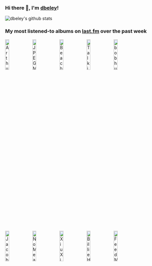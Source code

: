 ### Hi there 👋, I'm [dbeley](https://dbeley.ovh/en)!

![dbeley's github stats](https://github-readme-stats.vercel.app/api?username=dbeley)

### My most listened-to albums on [last.fm](https://www.last.fm/user/d_beley) over the past week

[<img src='https://lastfm.freetls.fastly.net/i/u/300x300/b36a65a78aa0d0b27cb8c83b2e5cd4e6.png' width='16%' alt='Arthur Russell - World of Echo'>](https://www.last.fm/music/arthur%2brussell/world%2bof%2becho)&nbsp;
[<img src='https://lastfm.freetls.fastly.net/i/u/300x300/ab73a2ef85ff757e616cdbd991301859.png' width='16%' alt='JPEGMAFIA - All My Heroes Are Cornballs'>](https://www.last.fm/music/jpegmafia/all%2bmy%2bheroes%2bare%2bcornballs)&nbsp;
[<img src='https://lastfm.freetls.fastly.net/i/u/300x300/f042a9996326689e21a6f1b73d915542.png' width='16%' alt='Beach Bunny - Emotional Creature'>](https://www.last.fm/music/beach%2bbunny/emotional%2bcreature)&nbsp;
[<img src='https://lastfm.freetls.fastly.net/i/u/300x300/15cf7dca3fbb34303801bf78223678fc.png' width='16%' alt='Talking Heads - Fear of Music'>](https://www.last.fm/music/talking%2bheads/fear%2bof%2bmusic)&nbsp;
[<img src='https://lastfm.freetls.fastly.net/i/u/300x300/b0209422481dab0e53e46578fd243963.jpg' width='16%' alt='bob hund - Bob Hund'>](https://www.last.fm/music/bob%2bhund/bob%2bhund)&nbsp;
<br>
[<img src='https://lastfm.freetls.fastly.net/i/u/300x300/1d2be8c6acf4aaa78edbb32daad68ac0.jpg' width='16%' alt='Jacob Mann Big Band - Greatest Hits, Vol. 3'>](https://www.last.fm/music/jacob%2bmann%2bbig%2bband/greatest%2bhits%252c%2bvol.%2b3)&nbsp;
[<img src='https://lastfm.freetls.fastly.net/i/u/300x300/42c72d39d7fe499ec9b034dab9fcc537.jpg' width='16%' alt='NoMeansNo - 0 + 2 = 1'>](https://www.last.fm/music/nomeansno/0%2b%252b%2b2%2b%253d%2b1)&nbsp;
[<img src='https://lastfm.freetls.fastly.net/i/u/300x300/e1bece16a0d44835b5f5f1edd616223c.png' width='16%' alt='Xiu Xiu - A Promise'>](https://www.last.fm/music/xiu%2bxiu/a%2bpromise)&nbsp;
[<img src='https://lastfm.freetls.fastly.net/i/u/300x300/987f83df73bac13e9a6e255741aeb9e7.png' width='16%' alt='Billie Holiday - Lady Sings the Blues'>](https://www.last.fm/music/billie%2bholiday/lady%2bsings%2bthe%2bblues)&nbsp;
[<img src='https://lastfm.freetls.fastly.net/i/u/300x300/6659f9d0b7c8e9d1fd41cf2ae2261cd4.jpg' width='16%' alt='Feed Me Jack - Anatolia'>](https://www.last.fm/music/feed%2bme%2bjack/anatolia)&nbsp;
<br>
